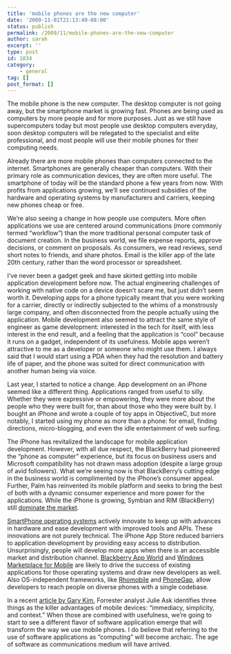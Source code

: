 ```yaml
---
title: 'mobile phones are the new computer'
date: '2009-11-01T21:13:49-08:00'
status: publish
permalink: /2009/11/mobile-phones-are-the-new-computer
author: sarah
excerpt: ''
type: post
id: 1834
category:
    - general
tag: []
post_format: []
---
```

The mobile phone is the new computer. The desktop computer is not going away, but the smartphone market is growing fast. Phones are being used as computers by more people and for more purposes. Just as we still have supercomputers today but most people use desktop computers everyday, soon desktop computers will be relegated to the specialist and elite professional, and most people will use their mobile phones for their computing needs.

Already there are more mobile phones than computers connected to the internet. Smartphones are generally cheaper than computers. With their primary role as communication devices, they are often more useful. The smartphone of today will be the standard phone a few years from now. With profits from applications growing, we’ll see continued subsidies of the hardware and operating systems by manufacturers and carriers, keeping new phones cheap or free.

We’re also seeing a change in how people use computers. More often applications we use are centered around communications (more commonly termed “workflow”) than the more traditional personal computer task of document creation. In the business world, we file expense reports, approve decisions, or comment on proposals. As consumers, we read reviews, send short notes to friends, and share photos. Email is the killer app of the late 20th century, rather than the word processor or spreadsheet.

I’ve never been a gadget geek and have skirted getting into mobile application development before now. The actual engineering challenges of working with native code on a device doesn’t scare me, but just didn’t seem worth it. Developing apps for a phone typically meant that you were working for a carrier, directly or indirectly subjected to the whims of a monstrously large company, and often disconnected from the people actually using the application. Mobile development also seemed to attract the same style of engineer as game development: interested in the tech for itself, with less interest in the end result, and a feeling that the application is “cool” because it runs on a gadget, independent of its usefulness. Mobile apps weren’t attractive to me as a developer or someone who might use them. I always said that I would start using a PDA when they had the resolution and battery life of paper, and the phone was suited for direct communication with another human being via voice.

Last year, I started to notice a change. App development on an iPhone seemed like a different thing. Applications ranged from useful to silly. Whether they were expressive or empowering, they were more about the people who they were built for, than about those who they were built by. I bought an iPhone and wrote a couple of toy apps in ObjectiveC, but more notably, I started using my phone as more than a phone: for email, finding directions, micro-blogging, and even the idle entertainment of web surfing.

The iPhone has revitalized the landscape for mobile application development. However, with all due respect, the BlackBerry had pioneered the “phone as computer” experience, but its focus on business users and Microsoft compatibility has not drawn mass adoption (despite a large group of avid followers). What we’re seeing now is that BlackBerry’s cutting edge in the business world is complimented by the iPhone’s consumer appeal. Further, Palm has reinvented its mobile platform and seeks to bring the best of both with a dynamic consumer experience and more power for the applications. While the iPhone is growing, Symbian and RIM (BlackBerry) still [dominate the market](http://www.ibtimes.com/blogs/articles/1863/20090312/iphone-sales-soar-245-in-2008-nokia-still-dominates-smartphone-market.htm).

[SmartPhone operating systems](http://en.wikipedia.org/wiki/Smartphone#Operating_systems) actively innovate to keep up with advances in hardware and ease development with improved tools and APIs. These innovations are not purely technical. The iPhone App Store reduced barriers to application development by providing easy access to distribution. Unsurprisingly, people will develop more apps when there is an accessible market and distribution channel. [Blackberry App World](http://na.blackberry.com/eng/services/appworld/?) and [Windows Marketplace for Mobile](http://windowsteamblog.com/blogs/windowsphone/archive/2009/07/14/get-ready-windows-marketplace-for-mobile-offers-millions-of-potential-new-customers.aspx) are likely to drive the success of existing applications for those operating systems and draw new developers as well. Also OS-independent frameworks, like [Rhomobile](http://www.rhomobile.com/) and [PhoneGap](http://phonegap.com/), allow developers to reach people on diverse phones with a single codebase.

In a recent [article by Gary Kim](http://fixed-mobile-convergence.tmcnet.com/topics/mobile-communications/articles/66939-mobile-devices-replace-pcs.htm), Forrester analyst Julie Ask identifies three things as the killer advantages of mobile devices: “immediacy, simplicity, and context.” When those are combined with usefulness, we’re going to start to see a different flavor of software application emerge that will transform the way we use mobile phones. I do believe that referring to the use of software applications as “computing” will become archaic. The age of software as communications medium will have arrived.